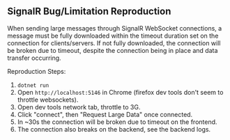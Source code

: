 ## SignalR Bug/Limitation Reproduction

When sending large messages through SignalR WebSocket connections, a message must be fully downloaded within the timeout duration set on the connection for clients/servers. If not fully downloaded, the connection will be broken due to timeout, despite the connection being in place and data transfer occurring. 

Reproduction Steps:

 1. `dotnet run`
 2. Open `http://localhost:5146` in Chrome (firefox dev tools don't seem to throttle websockets).
 3. Open dev tools network tab, throttle to 3G.
 4. Click "connect", then "Request Large Data" once connected.
 5. In ~30s the connection will be broken due to timeout on the frontend.
 6. The connection also breaks on the backend, see the backend logs.
